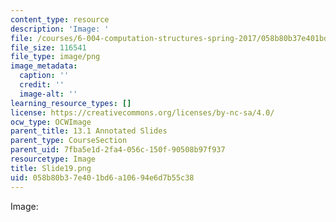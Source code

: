 ```yaml
---
content_type: resource
description: 'Image: '
file: /courses/6-004-computation-structures-spring-2017/058b80b37e401bd6a10694e6d7b55c38_Slide19.png
file_size: 116541
file_type: image/png
image_metadata:
  caption: ''
  credit: ''
  image-alt: ''
learning_resource_types: []
license: https://creativecommons.org/licenses/by-nc-sa/4.0/
ocw_type: OCWImage
parent_title: 13.1 Annotated Slides
parent_type: CourseSection
parent_uid: 7fba5e1d-2fa4-056c-150f-90508b97f937
resourcetype: Image
title: Slide19.png
uid: 058b80b3-7e40-1bd6-a106-94e6d7b55c38
---
```

Image: 
